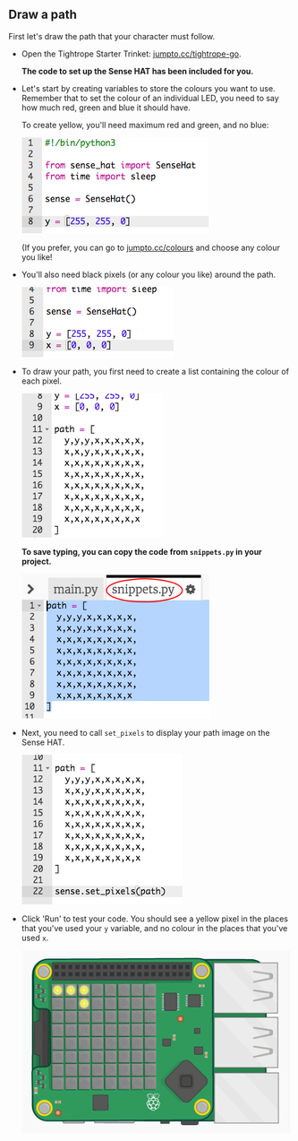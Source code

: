 ## Draw a path

First let's draw the path that your character must follow.

+ Open the Tightrope Starter Trinket: <a href="http://jumpto.cc/tightrope-go" target="_blank">jumpto.cc/tightrope-go</a>.
    
    **The code to set up the Sense HAT has been included for you.**

+ Let's start by creating variables to store the colours you want to use. Remember that to set the colour of an individual LED, you need to say how much red, green and blue it should have.
    
    To create yellow, you'll need maximum red and green, and no blue:
    
    ![слика екрана](images/tightrope-yellow.png)
    
    (If you prefer, you can go to [jumpto.cc/colours](http://jumpto.cc/colours) and choose any colour you like!

+ You'll also need black pixels (or any colour you like) around the path.
    
    ![слика екрана](images/tightrope-black.png)

+ To draw your path, you first need to create a list containing the colour of each pixel.
    
    ![слика екрана](images/tightrope-path.png)
    
    **To save typing, you can copy the code from `snippets.py` in your project.**
    
    ![слика екрана](images/tightrope-snippets.png)

+ Next, you need to call `set_pixels` to display your path image on the Sense HAT.
    
    ![слика екрана](images/tightrope-set-pixels.png)

+ Click 'Run' to test your code. You should see a yellow pixel in the places that you've used your `y` variable, and no colour in the places that you've used `x`.
    
    ![слика екрана](images/tightrope-path-test.png)